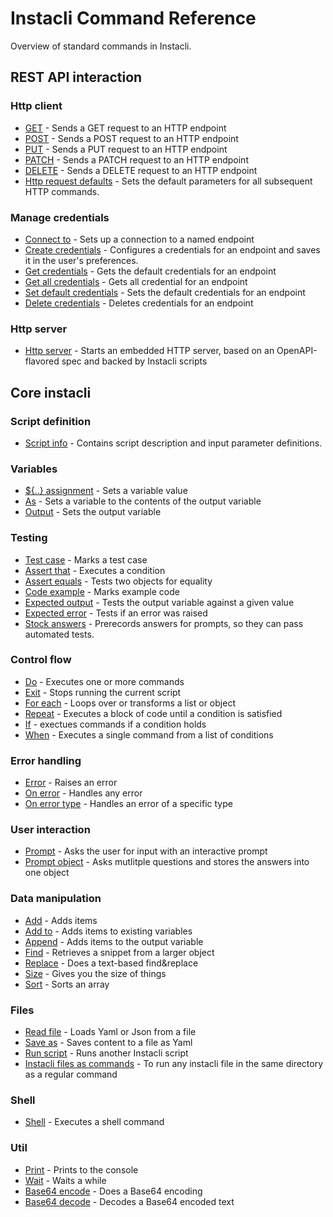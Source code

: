 # Instacli Command Reference

Overview of standard commands in Instacli.

## REST API interaction

### Http client

* [GET](instacli/http/GET.md) - Sends a GET request to an HTTP endpoint
* [POST](instacli/http/POST.md) - Sends a POST request to an HTTP endpoint
* [PUT](instacli/http/PUT.md) - Sends a PUT request to an HTTP endpoint
* [PATCH](instacli/http/PATCH.md) - Sends a PATCH request to an HTTP endpoint
* [DELETE](instacli/http/DELETE.md) - Sends a DELETE request to an HTTP endpoint
* [Http request defaults](instacli/http/Http%20request%20defaults.md) - Sets the default parameters for all subsequent
  HTTP commands.

### Manage credentials

* [Connect to](instacli/connections/Connect%20to.md) - Sets up a connection to a named endpoint
* [Create credentials](instacli/connections/Create%20credentials.md) - Configures a credentials for an endpoint and
  saves it in the user's preferences.
* [Get credentials](instacli/connections/Get%20credentials.md) - Gets the default credentials for an endpoint
* [Get all credentials](instacli/connections/Get%20all%20credentials.md) - Gets all credential for an endpoint
* [Set default credentials](instacli/connections/Set%20default%20credentials.md) - Sets the default credentials for an
  endpoint
* [Delete credentials](instacli/connections/Delete%20credentials.md) - Deletes credentials for an endpoint

### Http server

* [Http server](instacli/http/Http%20server.md) - Starts an embedded HTTP server, based on an OpenAPI-flavored spec and
  backed by Instacli scripts

## Core instacli

### Script definition

* [Script info](instacli/script-info/Script%20info.md) - Contains script description and input parameter definitions.

### Variables

* [${..} assignment](instacli/variables/Assignment.md) - Sets a variable value
* [As](instacli/variables/As.md) - Sets a variable to the contents of the output variable
* [Output](instacli/variables/Output.md) - Sets the output variable

### Testing

* [Test case](instacli/testing/Test%20case.md) - Marks a test case
* [Assert that](instacli/testing/Assert%20that.md) - Executes a condition
* [Assert equals](instacli/testing/Assert%20equals.md) - Tests two objects for equality
* [Code example](instacli/testing/Code%20example.md) - Marks example code
* [Expected output](instacli/testing/Expected%20output.md) - Tests the output variable against a given value
* [Expected error](instacli/testing/Expected%20error.md) - Tests if an error was raised
* [Stock answers](instacli/testing/Stock%20answers.md) - Prerecords answers for prompts, so they can pass automated
  tests.

### Control flow

* [Do](instacli/control-flow/Do.md) - Executes one or more commands
* [Exit](instacli/control-flow/Exit.md) - Stops running the current script
* [For each](instacli/control-flow/For%20each.md) - Loops over or transforms a list or object
* [Repeat](instacli/control-flow/Repeat.md) - Executes a block of code until a condition is satisfied
* [If](instacli/control-flow/If.md) - exectues commands if a condition holds
* [When](instacli/control-flow/When.md) - Executes a single command from a list of conditions

### Error handling

* [Error](instacli/errors/Error.md) - Raises an error
* [On error](instacli/errors/On%20error.md) - Handles any error
* [On error type](instacli/errors/On%20error%20type.md) - Handles an error of a specific type

### User interaction

* [Prompt](instacli/user-interaction/Prompt.md) - Asks the user for input with an interactive prompt
* [Prompt object](instacli/user-interaction/Prompt%20object.md) - Asks mutlitple questions and stores the answers into
  one object

### Data manipulation

* [Add](instacli/data-manipulation/Add.md) - Adds items
* [Add to](instacli/data-manipulation/Add%20to.md) - Adds items to existing variables
* [Append](instacli/data-manipulation/Append.md) - Adds items to the output variable
* [Find](instacli/data-manipulation/Find.md) - Retrieves a snippet from a larger object
* [Replace](instacli/data-manipulation/Replace.md) - Does a text-based find&replace
* [Size](instacli/data-manipulation/Size.md) - Gives you the size of things
* [Sort](instacli/data-manipulation/Sort.md) - Sorts an array

### Files

* [Read file](instacli/files/Read%20file.md) - Loads Yaml or Json from a file
* [Save as](instacli/files/Save%20as.md) - Saves content to a file as Yaml
* [Run script](instacli/files/Run%20script.md) - Runs another Instacli script
* [Instacli files as commands](instacli/files/Instacli%20files%20as%20commands.md) - To run any instacli file in the
  same directory as a regular command

### Shell

* [Shell](instacli/shell/Shell.md) - Executes a shell command

### Util

* [Print](instacli/util/Print.md) - Prints to the console
* [Wait](instacli/util/Wait.md) - Waits a while
* [Base64 encode](instacli/util/Base64%20encode.md) - Does a Base64 encoding
* [Base64 decode](instacli/util/Base64%20decode.md) - Decodes a Base64 encoded text
